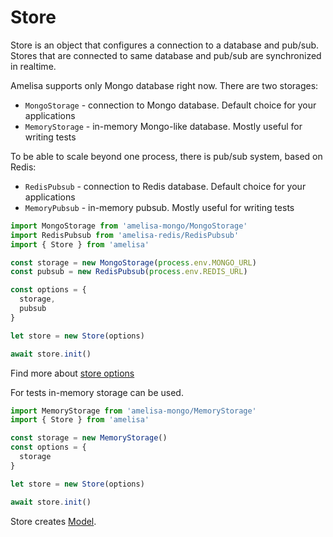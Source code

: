 # Store

Store is an object that configures a connection to a database and pub/sub. Stores that are connected to same database and pub/sub are synchronized in realtime.

Amelisa supports only Mongo database right now. There are two storages:
- `MongoStorage` - connection to Mongo database. Default choice for your applications
- `MemoryStorage` - in-memory Mongo-like database. Mostly useful for writing tests

To be able to scale beyond one process, there is pub/sub system, based on Redis:
- `RedisPubsub` - connection to Redis database. Default choice for your applications
- `MemoryPubsub` - in-memory pubsub. Mostly useful for writing tests

```js
import MongoStorage from 'amelisa-mongo/MongoStorage'
import RedisPubsub from 'amelisa-redis/RedisPubsub'
import { Store } from 'amelisa'

const storage = new MongoStorage(process.env.MONGO_URL)
const pubsub = new RedisPubsub(process.env.REDIS_URL)

const options = {
  storage,
  pubsub
}

let store = new Store(options)

await store.init()
```

Find more about [store options](/docs/storeoptions)

For tests in-memory storage can be used.

```js
import MemoryStorage from 'amelisa-mongo/MemoryStorage'
import { Store } from 'amelisa'

const storage = new MemoryStorage()
const options = {
  storage
}

let store = new Store(options)

await store.init()
```

Store creates [Model](/docs/model).
